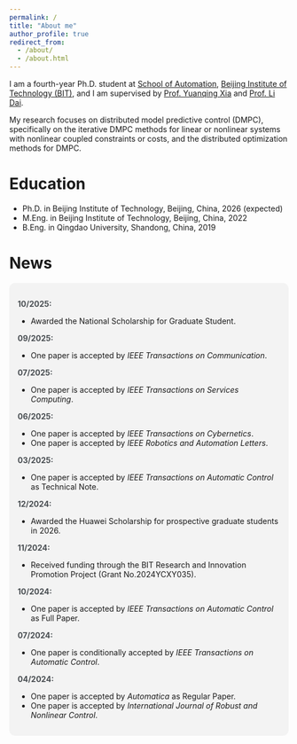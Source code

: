 ```yaml
---
permalink: /
title: "About me"
author_profile: true
redirect_from: 
  - /about/
  - /about.html
---
```


I am a fourth-year Ph.D. student at <a href="https://ac.bit.edu.cn/" target="_blank">School of Automation</a>, <a href="https://english.bit.edu.cn/" target="_blank">Beijing Institute of Technology (BIT)</a>, and I am supervised by <a href="https://scholar.google.com.hk/citations?user=HtedN3oAAAAJ&hl=zh-CN&oi=ao" target="_blank">Prof. Yuanqing Xia</a> and <a href="https://scholar.google.com.hk/citations?user=WDrzqT8AAAAJ&hl=zh-CN" target="_blank">Prof. Li Dai</a>.

My research focuses on distributed model predictive control (DMPC), specifically on the iterative DMPC methods for linear or nonlinear systems with nonlinear coupled constraints or costs, and the distributed optimization methods for DMPC.

Education
======
* Ph.D. in Beijing Institute of Technology, Beijing, China, 2026 (expected)
* M.Eng. in Beijing Institute of Technology, Beijing, China, 2022
* B.Eng. in Qingdao University, Shandong, China, 2019

News
======
<div style="background-color: #f3f3f3; padding: 15px; border-radius: 10px;">

  <p>
    <strong style="color: #494e52;">10/2025:</strong>
    <ul>
    <li>Awarded the National Scholarship for Graduate Student.</li>
    </ul>
  </p>
  <p>
    <strong style="color: #494e52;">09/2025:</strong>
    <ul>
    <li>One paper is accepted by <em>IEEE Transactions on Communication</em>.</li>
    </ul>
  </p>
  <p>
    <strong style="color: #494e52;">07/2025:</strong>
    <ul>
    <li>One paper is accepted by <em>IEEE Transactions on Services Computing</em>.</li>
    </ul>
  </p>
  <p>
    <strong style="color: #494e52;">06/2025:</strong>
    <ul>
    <li>One paper is accepted by <em>IEEE Transactions on Cybernetics</em>.</li>
    <li>One paper is accepted by <em>IEEE Robotics and Automation Letters</em>.</li>
    </ul>
  </p>
  <p>
    <strong style="color: #494e52;">03/2025:</strong>
    <ul>
    <li>One paper is accepted by <em>IEEE Transactions on Automatic Control</em> as Technical Note.</li>
    </ul>
  </p>
  <p>
    <strong style="color: #494e52;">12/2024:</strong>
    <ul>
    <li>Awarded the Huawei Scholarship for prospective graduate students in 2026.</li>
    </ul>
  </p>
  <p>
    <strong style="color: #494e52;">11/2024:</strong>
    <ul>
    <li>Received funding through the BIT Research and Innovation Promotion Project (Grant No.2024YCXY035).</li>
    </ul>
  </p>
  <p>
    <strong style="color: #494e52;">10/2024:</strong>
    <ul>
    <li>One paper is accepted by <em>IEEE Transactions on Automatic Control</em> as Full Paper.</li>
    </ul>
  </p>
  <p>
    <strong style="color: #494e52;">07/2024:</strong>
    <ul>
    <li>One paper is conditionally accepted by <em>IEEE Transactions on Automatic Control</em>.</li>
    </ul>
  </p>
  <p>
    <strong style="color: #494e52;">04/2024:</strong>
    <ul>
    <li>One paper is accepted by <em>Automatica</em> as Regular Paper.</li>
    <li>One paper is accepted by <em>International Journal of Robust and Nonlinear Control</em>.</li>
    </ul>
  </p>
</div>


